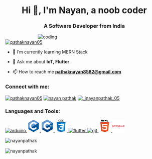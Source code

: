 <h1 align="center">Hi 👋, I'm Nayan, a noob coder</h1>
<h3 align="center">A Software Developer from India</h3>
<img align="right"  width="400" alt="coding" src="https://encrypted-tbn0.gstatic.com/images?q=tbn:ANd9GcRnruJtQT6TpeyTOIN_CH6QPGUnNfKjo9Cy6A&usqp=CAU"


<p align="left"> <a href="https://twitter.com/pathaknayan05" target="blank"><img src="https://img.shields.io/twitter/follow/pathaknayan05?logo=twitter&style=for-the-badge" alt="pathaknayan05" /></a> </p>

- 🌱 I’m currently learning MERN Stack

- 💬 Ask me about **IoT, Flutter**

- 📫 How to reach me **pathaknayan8582@gmail.com**

<h3 align="left">Connect with me:</h3>
<p align="left">
<a href="https://twitter.com/pathaknayan05" target="blank"><img align="center" src="https://raw.githubusercontent.com/rahuldkjain/github-profile-readme-generator/master/src/images/icons/Social/twitter.svg" alt="pathaknayan05" height="30" width="40" /></a>
<a href="https://linkedin.com/in/nayan pathak" target="blank"><img align="center" src="https://raw.githubusercontent.com/rahuldkjain/github-profile-readme-generator/master/src/images/icons/Social/linked-in-alt.svg" alt="nayan pathak" height="30" width="40" /></a>
<a href="https://instagram.com/_inayanpathak_05" target="blank"><img align="center" src="https://raw.githubusercontent.com/rahuldkjain/github-profile-readme-generator/master/src/images/icons/Social/instagram.svg" alt="_inayanpathak_05" height="30" width="40" /></a>
</p>

<h3 align="left">Languages and Tools:</h3>
<p align="left"> <a href="https://www.arduino.cc/" target="_blank" rel="noreferrer"> <img src="https://cdn.worldvectorlogo.com/logos/arduino-1.svg" alt="arduino" width="40" height="40"/> </a> <a href="https://www.cprogramming.com/" target="_blank" rel="noreferrer"> <img src="https://raw.githubusercontent.com/devicons/devicon/master/icons/c/c-original.svg" alt="c" width="40" height="40"/> </a> <a href="https://www.w3schools.com/cpp/" target="_blank" rel="noreferrer"> <img src="https://raw.githubusercontent.com/devicons/devicon/master/icons/cplusplus/cplusplus-original.svg" alt="cplusplus" width="40" height="40"/> </a> <a href="https://www.w3schools.com/css/" target="_blank" rel="noreferrer"> <img src="https://raw.githubusercontent.com/devicons/devicon/master/icons/css3/css3-original-wordmark.svg" alt="css3" width="40" height="40"/> </a> <a href="https://flutter.dev" target="_blank" rel="noreferrer"> <img src="https://www.vectorlogo.zone/logos/flutterio/flutterio-icon.svg" alt="flutter" width="40" height="40"/> </a> <a href="https://git-scm.com/" target="_blank" rel="noreferrer"> <img src="https://www.vectorlogo.zone/logos/git-scm/git-scm-icon.svg" alt="git" width="40" height="40"/> </a> <a href="https://www.w3.org/html/" target="_blank" rel="noreferrer"> <img src="https://raw.githubusercontent.com/devicons/devicon/master/icons/html5/html5-original-wordmark.svg" alt="html5" width="40" height="40"/> </a> <a href="https://www.oracle.com/" target="_blank" rel="noreferrer"> <img src="https://raw.githubusercontent.com/devicons/devicon/master/icons/oracle/oracle-original.svg" alt="oracle" width="40" height="40"/> </a> </p>

<p><img align="center" src="https://github-readme-stats.vercel.app/api/top-langs?username=nayanpathak&show_icons=true&locale=en&layout=compact" alt="nayanpathak" /></p>

<p><img align="center" src="https://github-readme-streak-stats.herokuapp.com/?user=nayanpathak&" alt="nayanpathak" /></p>
